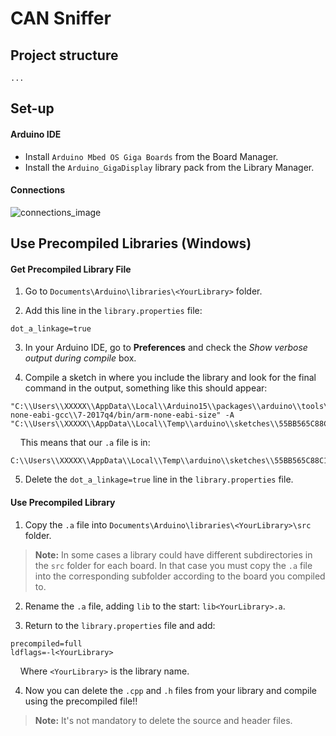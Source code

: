 # CAN Sniffer
## Project structure
```
...
```

## Set-up
#### Arduino IDE
* Install `Arduino Mbed OS Giga Boards` from the Board Manager.
* Install the `Arduino_GigaDisplay` library pack from the Library Manager.

#### Connections
![connections_image]()

## Use Precompiled Libraries (Windows)
#### Get Precompiled Library File
1. Go to `Documents\Arduino\libraries\<YourLibrary>` folder.

2. Add this line in the `library.properties` file:
```
dot_a_linkage=true
```

3. In your Arduino IDE, go to **Preferences** and check the _Show verbose output during compile_ box.

4. Compile a sketch in where you include the library and look for the final command in the output, something like this should appear:
```
"C:\\Users\\XXXXX\\AppData\\Local\\Arduino15\\packages\\arduino\\tools\\arm-none-eabi-gcc\\7-2017q4/bin/arm-none-eabi-size" -A "C:\\Users\\XXXXX\\AppData\\Local\\Temp\\arduino\\sketches\\55BB565C88C1ADC02EEB74A4C9C2D41C/sketch_may3b.ino.elf"
```
&nbsp; &nbsp; This means that our `.a` file is in:
```
C:\\Users\\XXXXX\\AppData\\Local\\Temp\\arduino\\sketches\\55BB565C88C1ADC02EEB74A4C9C2D41C/
```
5. Delete the `dot_a_linkage=true` line in the `library.properties` file.

#### Use Precompiled Library
1. Copy the `.a` file into `Documents\Arduino\libraries\<YourLibrary>\src` folder.

> **Note:** In some cases a library could have different subdirectories in the `src` folder for each board. In that case you must copy the `.a` file into the corresponding subfolder according to the board you compiled to.

2. Rename the `.a` file, adding `lib` to the start: `lib<YourLibrary>.a`.

3. Return to the `library.properties` file and add:
```
precompiled=full
ldflags=-l<YourLibrary>
```
&nbsp; &nbsp; Where `<YourLibrary>` is the library name.

4. Now you can delete the `.cpp` and `.h` files from your library and compile using the precompiled file!!

> **Note:** It's not mandatory to delete the source and header files. 
